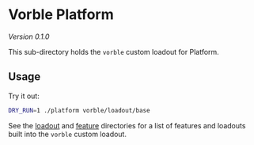# Vorble Platform

*Version 0.1.0*

This sub-directory holds the `vorble` custom loadout for Platform.

## Usage

Try it out:

```sh
DRY_RUN=1 ./platform vorble/loadout/base
```

See the [loadout](loadout) and [feature](feature) directories for a list of features and loadouts built into the `vorble` custom loadout.
